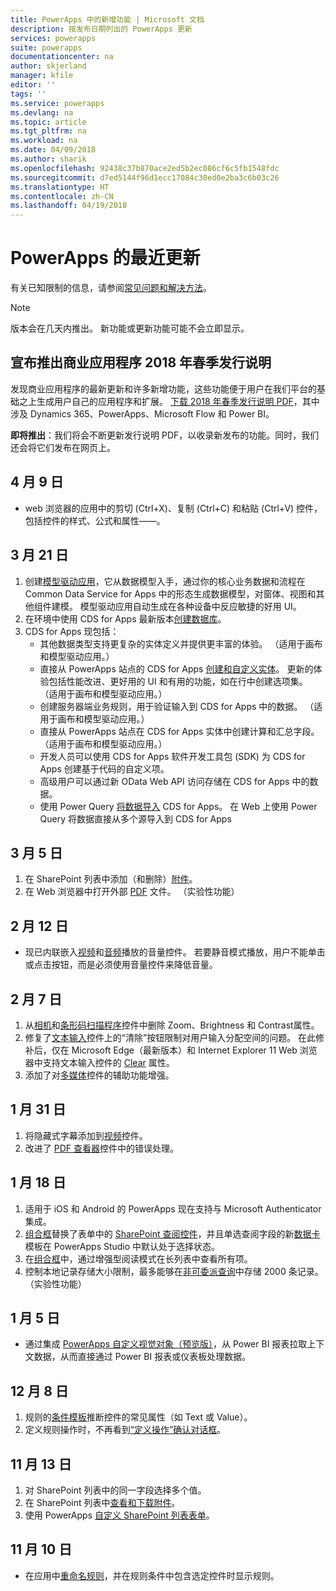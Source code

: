 ```yaml
---
title: PowerApps 中的新增功能 | Microsoft 文档
description: 按发布日期列出的 PowerApps 更新
services: powerapps
suite: powerapps
documentationcenter: na
author: skjerland
manager: kfile
editor: ''
tags: ''
ms.service: powerapps
ms.devlang: na
ms.topic: article
ms.tgt_pltfrm: na
ms.workload: na
ms.date: 04/09/2018
ms.author: sharik
ms.openlocfilehash: 92438c37b870ace2ed5b2ec086cf6c5fb1548fdc
ms.sourcegitcommit: d7ed5144f96d1ecc17084c30ed0e2ba3c6b03c26
ms.translationtype: HT
ms.contentlocale: zh-CN
ms.lasthandoff: 04/19/2018
---
```

# <a name="whats-new-in-powerapps"></a>PowerApps 的最近更新
有关已知限制的信息，请参阅[常见问题和解决方法](common-issues-and-resolutions.md)。


> [!NOTE]
> 版本会在几天内推出。 新功能或更新功能可能不会立即显示。

## <a name="announcing-the-business-applications-spring-18-release-notes"></a>宣布推出商业应用程序 2018 年春季发行说明

发现商业应用程序的最新更新和许多新增功能，这些功能便于用户在我们平台的基础之上生成用户自己的应用程序和扩展。 [下载 2018 年春季发行说明 PDF](https://aka.ms/businessappsreleasenotes)，其中涉及 Dynamics 365、PowerApps、Microsoft Flow 和 Power BI。

**即将推出**：我们将会不断更新发行说明 PDF，以收录新发布的功能。同时，我们还会将它们发布在网页上。

## <a name="apr-9"></a>4 月 9 日
* web 浏览器的应用中的剪切 (Ctrl+X)、复制 (Ctrl+C) 和粘贴 (Ctrl+V) 控件，包括控件的样式、公式和属性&mdash;&mdash;。

## <a name="mar-21"></a>3 月 21 日
1. 创建[模型驱动应用](../model-driven-apps/model-driven-app-overview.md)，它从数据模型入手，通过你的核心业务数据和流程在 Common Data Service for Apps 中的形态生成数据模型，对窗体、视图和其他组件建模。 模型驱动应用自动生成在各种设备中反应敏捷的好用 UI。
2. 在环境中使用 CDS for Apps 最新版本[创建数据库](../../administrator/create-database.md)。
3. CDS for Apps 现包括：
    - 其他数据类型支持更复杂的实体定义并提供更丰富的体验。 （适用于画布和模型驱动应用。）
    - 直接从 PowerApps 站点的 CDS for Apps [创建和自定义实体](../common-data-service/data-platform-create-entity.md)。 更新的体验包括性能改进、更好用的 UI 和有用的功能，如在行中创建选项集。 （适用于画布和模型驱动应用。）
    - 创建服务器端业务规则，用于验证输入到 CDS for Apps 中的数据。 （适用于画布和模型驱动应用。）
    - 直接从 PowerApps 站点在 CDS for Apps 实体中创建计算和汇总字段。 （适用于画布和模型驱动应用。）  
    - 开发人员可以使用 CDS for Apps 软件开发工具包 (SDK) 为 CDS for Apps 创建基于代码的自定义项。
    - 高级用户可以通过新 OData Web API 访问存储在 CDS for Apps 中的数据。
    - 使用 Power Query [将数据导入](../common-data-service/data-platform-cds-newentity-pq.md) CDS for Apps。 在 Web 上使用 Power Query 将数据直接从多个源导入到 CDS for Apps

## <a name="mar-5"></a>3 月 5 日
1. 在 SharePoint 列表中添加（和删除）[附件](controls/control-attachments.md)。
2. 在 Web 浏览器中打开外部 [PDF](controls/control-pdf-viewer.md) 文件。 （实验性功能）

## <a name="feb-12"></a>2 月 12 日
* 现已内联嵌入[视频](controls/control-audio-video.md)和[音频](controls/control-audio-video.md)播放的音量控件。 若要静音模式播放，用户不能单击或点击按钮，而是必须使用音量控件来降低音量。

## <a name="feb-7"></a>2 月 7 日
1. 从[相机](controls/control-camera.md)和[条形码扫描程序](controls/control-barcodescanner.md)控件中删除 Zoom、Brightness 和 Contrast属性。
2. 修复了[文本输入](controls/control-text-input.md)控件上的“清除”按钮限制对用户输入分配空间的问题。 在此修补后，仅在 Microsoft Edge（最新版本）和 Internet Explorer 11 Web 浏览器中支持文本输入控件的 [Clear](controls/control-text-input.md#additional-properties) 属性。
3. 添加了对[多媒体](add-images-pictures-audio-video.md)控件的辅助功能增强。

## <a name="jan-31"></a>1 月 31 日
1. 将隐藏式字幕添加到[视频](controls/control-audio-video.md)控件。
2. 改进了 [PDF 查看器](controls/control-pdf-viewer.md)控件中的错误处理。

## <a name="jan-18"></a>1 月 18 日
1. 适用于 iOS 和 Android 的 PowerApps 现在支持与 Microsoft Authenticator 集成。
2. [组合框](controls/control-combo-box.md)替换了表单中的 [SharePoint 查阅控件](sharepoint-lookup-fields.md)，并且单选查阅字段的新[数据卡](working-with-cards.md)模板在 PowerApps Studio 中默认处于选择状态。
3. 在[组合框](controls/control-combo-box.md)中，通过增强型阅读模式在长列表中查看所有项。
4. 控制本地记录存储大小限制，最多能够在[非可委派查询](delegation-overview.md#non-delegable-limits)中存储 2000 条记录。 （实验性功能）

## <a name="jan-5"></a>1 月 5 日
* 通过集成 [PowerApps 自定义视觉对象（预览版）](https://powerapps.microsoft.com/blog/powerbi-powerapps-visual/)，从 Power BI 报表拉取上下文数据，从而直接通过 Power BI 报表或仪表板处理数据。

## <a name="dec-8"></a>12 月 8 日
1. 规则的[条件模板](working-with-rules.md)推断控件的常见属性（如 Text 或 Value）。
2. 定义规则操作时，不再看到[“定义操作”确认对话框](working-with-rules.md)。

## <a name="nov-13"></a>11 月 13 日
1. 对 SharePoint 列表中的同一字段选择多个值。
2. 在 SharePoint 列表中[查看和下载附件](controls/control-attachments.md)。
3. 使用 PowerApps [自定义 SharePoint 列表表单](customize-list-form.md)。

## <a name="nov-10"></a>11 月 10 日
* 在应用中[重命名规则](working-with-rules.md)，并在规则条件中包含选定控件时显示规则。
